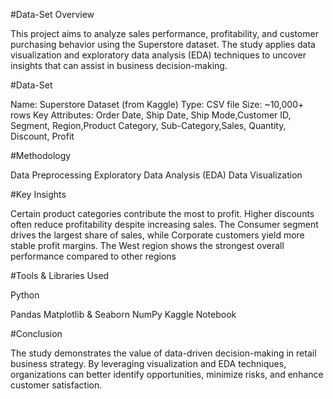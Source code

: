 #Data-Set Overview

This project aims to analyze sales performance, profitability, and customer purchasing behavior using the Superstore dataset. The study applies data visualization and exploratory data analysis (EDA) techniques to uncover insights that can assist in business decision-making.

#Data-Set

Name: Superstore Dataset (from Kaggle)
Type: CSV file
Size: ~10,000+ rows
Key Attributes:
Order Date, Ship Date, Ship Mode,Customer ID, Segment, Region,Product Category, Sub-Category,Sales, Quantity, Discount, Profit

#Methodology

Data Preprocessing
Exploratory Data Analysis (EDA)
Data Visualization

#Key Insights

Certain product categories contribute the most to profit.
Higher discounts often reduce profitability despite increasing sales.
The Consumer segment drives the largest share of sales, while Corporate customers yield more stable profit margins.
The West region shows the strongest overall performance compared to other regions

#Tools & Libraries Used

Python

Pandas 
Matplotlib & Seaborn
NumPy 
Kaggle Notebook 

#Conclusion

The study demonstrates the value of data-driven decision-making in retail business strategy. By leveraging visualization and EDA techniques, organizations can better identify opportunities, minimize risks, and enhance customer satisfaction.
